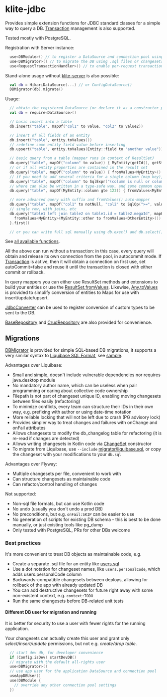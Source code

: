 # klite-jdbc

Provides simple extension functions for JDBC standard classes for a simple way to query a DB. [Transaction](src/Transaction.kt) management is also supported.

Tested mostly with PostgreSQL.

Registration with Server instance:

```kotlin
  use<DBModule>() // to register a DataSource and connection pool using Config variables.
  use<DBMigrator>() // to migrate the DB using .sql files or changesets in code, see below
  use<RequestTransactionHandler>() // to enable per-request transactions
```

Stand-alone usage without [klite-server](../server) is also possible:
```kotlin
  val db = HikariDataSource(...) // or ConfigDataSource()
  DBMigrator(db).migrate()
```

Usage:

```kotlin
  // obtain the registered DataSource (or declare it as a constructor parameter in your Repository class)
  val db = require<DataSource>()

  // basic insert into a table
  db.insert("table", mapOf("col1" to value, "col2" to value2))

  // insert of all fields of an entity
  db.insert("table", entity.toValues())
  // redefine some entity field value before inserting
  db.upsert("table", entity.toValues(Entity::field to "another value"))

  // basic query from a table (mapper runs in context of ResultSet)
  db.query("table", mapOf("column" to value)) { MyEntity(getId(), getString("column")) }
  // or if all entity properties are contained in the result set
  db.query("table", mapOf("column" to value)) { fromValues<MyEntity>() }
  // if you need to add several criteria for a single column (map key), use SqlExpr and friends
  db.query("table", mapOf("column" to SqlExpr("(column is null or column >= 10)")))
  // where can also be written in a type-safe way, and some common operators are available
  db.query("table", mapOf(MyEntity::column gte 123)) { fromValues<MyEntity>() }

  // more advanced query with suffix and fromValues() auto-mapper
  db.query("table", mapOf("col1" to notNull, "col2" to SqlOp(">=", value)), "order by col3 limit 10") { fromValues<MyEntity>() }
  // single row, with joins, etc
  db.query("table1 left join table2 on table1.id = table2.megaId", mapOf("table2.field" to value), "limit 1") {
    fromValues<MyEntity>(MyEntity::other to fromValues<OtherEntity>())
  }.first()

  // or you can write full sql manually using db.exec() and db.select()
```

See [all available functions](src/JdbcExtensions.kt).

All the above can run without a transaction: in this case, every query will obtain and release its own connection from the pool,
in autocommit mode. If [Transaction](src/Transaction.kt) is active, then it will obtain a connection on first use,
set autoCommit=false and reuse it until the transaction is closed with either commit or rollback.

In query mappers you can either use ResultSet methods and extensions to build your entities or use the
[ResultSet.fromValues](src/Values.kt). Likewise, [Any.toValues](src/Values.kt) is provided to simplify
conversion of entities to Maps for use with insert/update/upsert.

[JdbcConverter](src/JdbcConverter.kt) can be used to register conversion of custom types to be sent to the DB.

[BaseRepository](src/Repository.kt) and [CrudRepository](src/Repository.kt) are also provided for convenience.

## Migrations

[DBMigrator](src/migrator/DBMigrator.kt) is provided for simple SQL-based DB migrations, it supports a very similar syntax to [Liquibase SQL Format](https://docs.liquibase.com/concepts/basic/sql-format.html), see [sample](../sample/db/db.sql).

Advantages over Liquibase:
* Small and simple, doesn't include vulnerable dependencies nor requires java.desktop module
* No mandatory author name, which can be useless when pair programming or caring about collective code ownership
* Filepath is not part of changeset unique ID, enabling moving changesets between files easily (refactoring)
* To minimize conflicts, every team can structure their IDs in their own way, e.g. prefixing with author or using date-time notation
* More reliable locking that will not be left due to crash (PG advisory lock)
* Provides simpler way to treat changes and failures with onChange and onFail attributes
* Allows changesets to modify the db_changelog table for refactoring (it is re-read if changes are detected)
* Allows writing changesets in Kotlin code via [ChangeSet](src/migrator/ChangeSet.kt) constructor
* To migrate from Liquibase, use `--include` [migrator/liquibase.sql](src/migrator/liquibase.sql), or copy the changeset with your modifications to your `db.sql`

Advantages over Flyway:
* Multiple changesets per file, convenient to work with
* Can structure changesets as maintainable code
* Can refactor/control handling of changes

Not supported:
* Non-sql file formats, but can use Kotlin code
* No undo (usually you don't undo a prod DB)
* No preconditions, but e.g. `onFail:SKIP` can be easier to use
* No generation of scripts for existing DB schema - this is best to be done manually, or just existing tools like pg_dump
* Only tested with PostgreSQL, PRs for other DBs welcome

### Best practices

It's more convenient to treat DB objects as maintainable code, e.g.
* Create a separate .sql file for an entity like [users.sql](../sample/db/users.sql)
* Use a dot notation for changeset names, like `users.personalCode`, which adds users.personalCode column
* Backwards-compatible changesets between deploys, allowing for rollback of the app with already updated DB
* You can add destructive changesets for future right away with some non-existent context, e.g. `context:TODO`
* Run the same changesets before DB-related unit tests

#### Different DB user for migration and running

It is better for security to use a user with fewer rights for the running application.

Your changesets can actually create this user and grant only *select/insert/update* permissions, but not e.g. *create/drop table*.

```kotlin
  // start dev db, for developer convenience
  if (Config.isDev) startDevDB()
  // migrate with the default all-rights user
  use<DBMigrator>()
  // use app user for the application DataSource and connection pool
  useAppDBUser()
  use(DBModule {
    // override any other connection pool settings
  })
```

